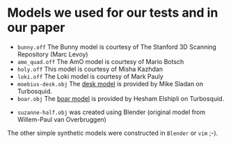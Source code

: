 # Models we used for our tests and in our paper

- `bunny.off` The Bunny model is courtesy of The Stanford 3D Scanning Repository (Marc Levoy)
- `amo_quad.off` The AmO model is courtesy of Mario Botsch
- `holy.off` This model is courtesy of Misha Kazhdan
- `loki.off` The Loki model is courtesy of Mark Pauly
- `moebius-desk.obj` The [desk model](https://www.turbosquid.com/3d-models/mobius-desk-model-1229898) is provided by Mike Sladan on Turbosquid.
- `boar.obj` The [boar model](https://www.turbosquid.com/de/3d-models/jonathan-adler-ceramic-wild-boar-3d-1302718) is provided by Hesham Elshipli on Turbosquid.
* `suzanne-half.obj` was created using Blender (original model from Willem-Paul van Overbruggen)

The other simple synthetic models were constructed in `Blender` or `vim` ;-).
